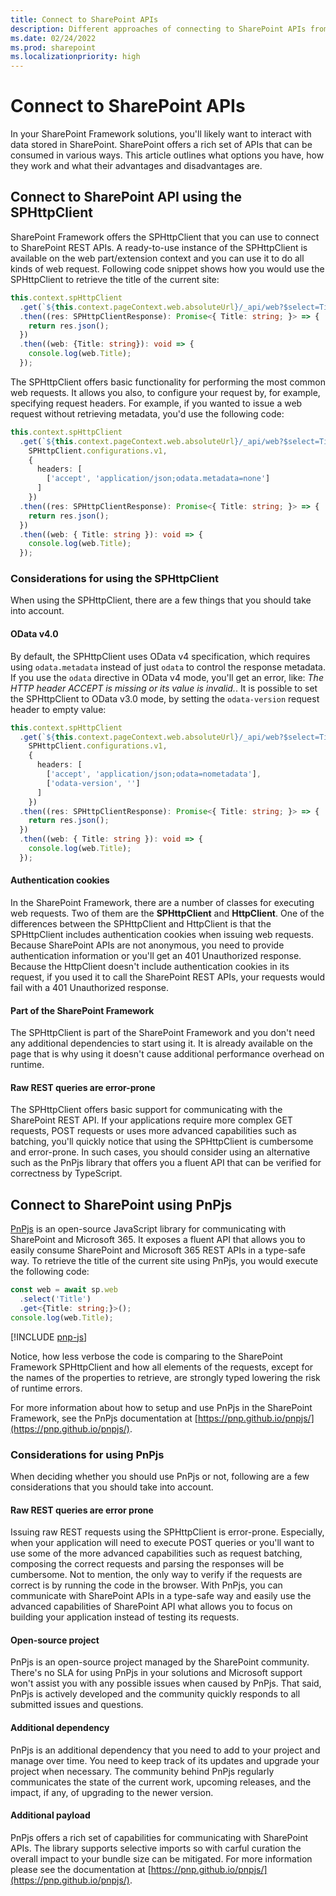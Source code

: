 ```yaml
---
title: Connect to SharePoint APIs
description: Different approaches of connecting to SharePoint APIs from your SharePoint Framework solutions
ms.date: 02/24/2022
ms.prod: sharepoint
ms.localizationpriority: high
---
```


# Connect to SharePoint APIs

In your SharePoint Framework solutions, you'll likely want to interact with data stored in SharePoint. SharePoint offers a rich set of APIs that can be consumed in various ways. This article outlines what options you have, how they work and what their advantages and disadvantages are.

## Connect to SharePoint API using the SPHttpClient

SharePoint Framework offers the SPHttpClient that you can use to connect to SharePoint REST APIs. A ready-to-use instance of the SPHttpClient is available on the web part/extension context and you can use it to do all kinds of web request. Following code snippet shows how you would use the SPHttpClient to retrieve the title of the current site:

```typescript
this.context.spHttpClient
  .get(`${this.context.pageContext.web.absoluteUrl}/_api/web?$select=Title`, SPHttpClient.configurations.v1)
  .then((res: SPHttpClientResponse): Promise<{ Title: string; }> => {
    return res.json();
  })
  .then((web: {Title: string}): void => {
    console.log(web.Title);
  });
```

The SPHttpClient offers basic functionality for performing the most common web requests. It allows you also, to configure your request by, for example,  specifying request headers. For example, if you wanted to issue a web request without retrieving metadata, you'd use the following code:

```typescript
this.context.spHttpClient
  .get(`${this.context.pageContext.web.absoluteUrl}/_api/web?$select=Title`,
    SPHttpClient.configurations.v1,
    {
      headers: [
        ['accept', 'application/json;odata.metadata=none']
      ]
    })
  .then((res: SPHttpClientResponse): Promise<{ Title: string; }> => {
    return res.json();
  })
  .then((web: { Title: string }): void => {
    console.log(web.Title);
  });
```

### Considerations for using the SPHttpClient

When using the SPHttpClient, there are a few things that you should take into account.

#### OData v4.0

By default, the SPHttpClient uses OData v4 specification, which requires using `odata.metadata` instead of just `odata` to control the response metadata. If you use the `odata` directive in OData v4 mode, you'll get an error, like: _The HTTP header ACCEPT is missing or its value is invalid._. It is  possible to set the SPHttpClient to OData v3.0 mode, by setting the `odata-version` request header to empty value:

```typescript
this.context.spHttpClient
  .get(`${this.context.pageContext.web.absoluteUrl}/_api/web?$select=Title`,
    SPHttpClient.configurations.v1,
    {
      headers: [
        ['accept', 'application/json;odata=nometadata'],
        ['odata-version', '']
      ]
    })
  .then((res: SPHttpClientResponse): Promise<{ Title: string; }> => {
    return res.json();
  })
  .then((web: { Title: string }): void => {
    console.log(web.Title);
  });
```

#### Authentication cookies

In the SharePoint Framework, there are a number of classes for executing web requests. Two of them are the **SPHttpClient** and **HttpClient**. One of the differences between the SPHttpClient and HttpClient is that the SPHttpClient includes authentication cookies when issuing web requests. Because SharePoint APIs are not anonymous, you need to provide authentication information or you'll get an 401 Unauthorized response. Because the HttpClient doesn't include authentication cookies in its request, if you used it to call the SharePoint REST APIs, your requests would fail with a 401 Unauthorized response.

#### Part of the SharePoint Framework

The SPHttpClient is part of the SharePoint Framework and you don't need any additional dependencies to start using it. It is already available on the page that is why using it doesn't cause additional performance overhead on runtime.

#### Raw REST queries are error-prone

The SPHttpClient offers basic support for communicating with the SharePoint REST API. If your applications require more complex GET requests, POST requests or uses more advanced capabilities such as batching, you'll quickly notice that using the SPHttpClient is cumbersome and error-prone. In such cases, you should consider using an alternative such as the PnPjs library that offers you a fluent API that can be verified for correctness by TypeScript.

## Connect to SharePoint using PnPjs

[PnPjs](https://pnp.github.io/pnpjs/) is an open-source JavaScript library for communicating with SharePoint and Microsoft 365. It exposes a fluent API that allows you to easily consume SharePoint and Microsoft 365 REST APIs in a type-safe way. To retrieve the title of the current site using PnPjs, you would execute the following code:

```typescript
const web = await sp.web
  .select('Title')
  .get<{Title: string;}>();
console.log(web.Title);
```

[!INCLUDE [pnp-js](../../includes/snippets/open-source/pnp-js.md)]

Notice, how less verbose the code is comparing to the SharePoint Framework SPHttpClient and how all elements of the requests, except for the names of the properties to retrieve, are strongly typed lowering the risk of runtime errors.

For more information about how to setup and use PnPjs in the SharePoint Framework, see the PnPjs documentation at [https://pnp.github.io/pnpjs/](https://pnp.github.io/pnpjs/).

### Considerations for using PnPjs

When deciding whether you should use PnPjs or not, following are a few considerations that you should take into account.

#### Raw REST queries are error prone

Issuing raw REST requests using the SPHttpClient is error-prone. Especially, when your application will need to execute POST queries or you'll want to use some of the more advanced capabilities such as request batching, composing the correct requests and parsing the responses will be cumbersome. Not to mention, the only way to verify if the requests are correct is by running the code in the browser. With PnPjs, you can communicate with SharePoint APIs in a type-safe way and easily use the advanced capabilities of SharePoint API what allows you to focus on building your application instead of testing its requests.

#### Open-source project

PnPjs is an open-source project managed by the SharePoint community. There's no SLA for using PnPjs in your solutions and Microsoft support won't assist you with any possible issues when caused by PnPjs. That said, PnPjs is actively developed and the community quickly responds to all submitted issues and questions.

#### Additional dependency

PnPjs is an additional dependency that you need to add to your project and manage over time. You need to keep track of its updates and upgrade your project when necessary. The community behind PnPjs regularly communicates the state of the current work, upcoming releases, and the impact, if any, of upgrading to the newer version.

#### Additional payload

PnPjs offers a rich set of capabilities for communicating with SharePoint APIs. The library supports selective imports so with carful curation the overall impact to your bundle size can be mitigated. For more information please see the documentation at [https://pnp.github.io/pnpjs/](https://pnp.github.io/pnpjs/).
